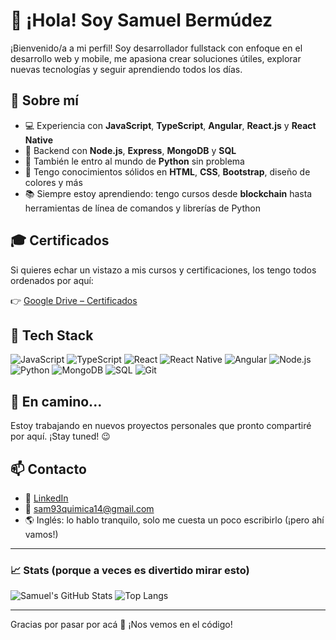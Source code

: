 # 👋 ¡Hola! Soy Samuel Bermúdez

¡Bienvenido/a a mi perfil! Soy desarrollador fullstack con enfoque en el desarrollo web y mobile, me apasiona crear soluciones útiles, explorar nuevas tecnologías y seguir aprendiendo todos los días.

## 🧠 Sobre mí

- 💻 Experiencia con **JavaScript**, **TypeScript**, **Angular**, **React.js** y **React Native**
- 🚀 Backend con **Node.js**, **Express**, **MongoDB** y **SQL**
- 🐍 También le entro al mundo de **Python** sin problema
- 🎨 Tengo conocimientos sólidos en **HTML**, **CSS**, **Bootstrap**, diseño de colores y más
- 📚 Siempre estoy aprendiendo: tengo cursos desde **blockchain** hasta herramientas de línea de comandos y librerías de Python

## 🎓 Certificados

Si quieres echar un vistazo a mis cursos y certificaciones, los tengo todos ordenados por aquí:

👉 [Google Drive – Certificados](https://drive.google.com/drive/folders/10U7E6RRXWvFaAb9-8see4sw7pxixd856?usp=sharing)

## 🔧 Tech Stack

![JavaScript](https://img.shields.io/badge/-JavaScript-F7DF1E?style=flat&logo=javascript&logoColor=000)
![TypeScript](https://img.shields.io/badge/-TypeScript-3178C6?style=flat&logo=typescript&logoColor=fff)
![React](https://img.shields.io/badge/-React-61DAFB?style=flat&logo=react&logoColor=000)
![React Native](https://img.shields.io/badge/-React%20Native-20232A?style=flat&logo=react&logoColor=61DAFB)
![Angular](https://img.shields.io/badge/-Angular-DD0031?style=flat&logo=angular&logoColor=fff)
![Node.js](https://img.shields.io/badge/-Node.js-339933?style=flat&logo=node.js&logoColor=fff)
![Python](https://img.shields.io/badge/-Python-3776AB?style=flat&logo=python&logoColor=fff)
![MongoDB](https://img.shields.io/badge/-MongoDB-47A248?style=flat&logo=mongodb&logoColor=fff)
![SQL](https://img.shields.io/badge/-SQL-4479A1?style=flat&logo=postgresql&logoColor=fff)
![Git](https://img.shields.io/badge/-Git-F05032?style=flat&logo=git&logoColor=fff)

## 🧳 En camino...

Estoy trabajando en nuevos proyectos personales que pronto compartiré por aquí. ¡Stay tuned! 😉

## 📫 Contacto

- 🔗 [LinkedIn](https://www.linkedin.com/in/samuel-bermudez-918333176/)
- 📧 sam93quimica14@gmail.com 
- 🌎 Inglés: lo hablo tranquilo, solo me cuesta un poco escribirlo (¡pero ahí vamos!)

---

### 📈 Stats (porque a veces es divertido mirar esto)

![Samuel's GitHub Stats](https://github-readme-stats.vercel.app/api?username=bermudezsamuelA&show_icons=true&theme=radical)
![Top Langs](https://github-readme-stats.vercel.app/api/top-langs/?username=bermudezsamuelA&layout=compact&theme=radical)

---

Gracias por pasar por acá 👋 ¡Nos vemos en el código!
